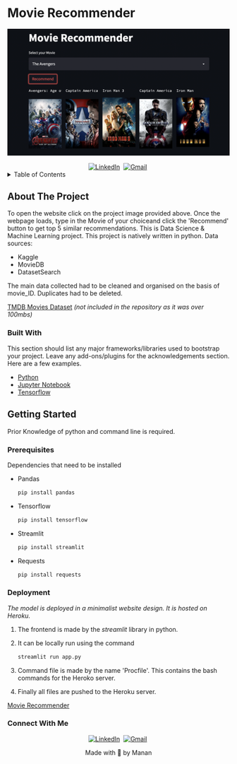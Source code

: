 # Movie Recommender

<div id="top"></div>

<!-- PROJECT SHIELDS -->
<!--
*** I'm using markdown "reference style" links for readability.
*** Reference links are enclosed in brackets [ ] instead of parentheses ( ).
*** See the bottom of this document for the declaration of the reference variables
*** for contributors-url, forks-url, etc. This is an optional, concise syntax you may use.
*** https://www.markdownguide.org/basic-syntax/#reference-style-links
-->

<a href="https://movie-recommender-sarang.herokuapp.com/"><img src="https://github.com/Git-Sarang/movie-recommender/blob/main/static/movie-rec-1.png" alt="Website-Link" /></a>

<div id="tags" align="center">
<a href="https://www.linkedin.com/in/sarang-rawat-a4aa30231"><img src="https://img.shields.io/badge/linkedin-%230077B5.svg?&style=for-the-badge&logo=linkedin&logoColor=white" alt="LinkedIn" /></a>&nbsp;
<a href="mailto:sarangrawat05@gmail.com?subject=Hi%20Sarang"><img src="https://img.shields.io/badge/gmail-%23D14836.svg?&style=for-the-badge&logo=gmail&logoColor=white" alt="Gmail"/></a>&nbsp;
</div>


<!-- TABLE OF CONTENTS -->
<details>
  <summary>Table of Contents</summary>
  <ol>
    <li>
      <a href="#about-the-project">About The Project</a>
      <ul>
        <li><a href="#built-with">Built With</a></li>
      </ul>
    </li>
    <li>
      <a href="#getting-started">Getting Started</a>
      <ul>
        <li><a href="#prerequisites">Prerequisites</a></li>
        <li><a href="#deployment">Deployment</a></li>
      </ul>
    </li>
  </ol>
</details>



<!-- ABOUT THE PROJECT -->

## About The Project

To open the website click on the project image provided above. Once the webpage loads, type in the Movie of your choiceand click the 'Recommend' button to get top 5 similar recommendations.
This is Data Science & Machine Learning project. This project is natively written in python. 
Data sources:
* Kaggle
* MovieDB
* DatasetSearch

The main data collected had to be cleaned and organised on the basis of movie_ID. Duplicates had to be deleted.

<a href="https://www.kaggle.com/tmdb/tmdb-movie-metadata">TMDB Movies Dataset</a>
_(not included in the repository as it was over 100mbs)_


### Built With

This section should list any major frameworks/libraries used to bootstrap your project. Leave any add-ons/plugins for the acknowledgements section. Here are a few examples.

* [Python](https://www.python.org/)
* [Jupyter Notebook](https://jupyter.org/)
* [Tensorflow](https://www.tensorflow.org/)



<!-- GETTING STARTED -->
## Getting Started

Prior Knowledge of python and command line is required.

### Prerequisites
Dependencies that need to be installed
* Pandas
  ```sh
  pip install pandas
  ```
* Tensorflow
  ```sh
  pip install tensorflow
  ```
* Streamlit
  ```sh
  pip install streamlit
  ```
* Requests
  ```sh
  pip install requests
  ```

### Deployment

_The model is deployed in a minimalist website design. It is hosted on Heroku._

1. The frontend is made by the _streamlit_ library in python.
2. It can be locally run using the command
   ```sh
   streamlit run app.py
   ```
3. Command file is made by the name 'Procfile'. This contains the bash commands for the Heroko server.
  
4. Finally all files are pushed to the Heroku server.

<a href="https://movie-recommender-sarang.herokuapp.com/">Movie Recommender</a>


### Connect With Me
<div id="tags" align="center">
<a href="https://www.linkedin.com/in/sarang-rawat-a4aa30231"><img src="https://img.shields.io/badge/linkedin-%230077B5.svg?&style=for-the-badge&logo=linkedin&logoColor=white" alt="LinkedIn" /></a>&nbsp;
<a href="mailto:sarangrawat05@gmail.com?subject=Hi%20Sarang"><img src="https://img.shields.io/badge/gmail-%23D14836.svg?&style=for-the-badge&logo=gmail&logoColor=white" alt="Gmail"/></a>&nbsp;
</div>


<p align="center">
Made with 💖 by Manan</p>
